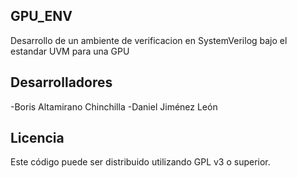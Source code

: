 ## GPU_ENV

Desarrollo de un ambiente de verificacion en SystemVerilog bajo el estandar UVM para una GPU

## Desarrolladores

-Boris Altamirano Chinchilla
-Daniel Jiménez León

## Licencia

Este código puede ser distribuido utilizando GPL v3 o superior.
